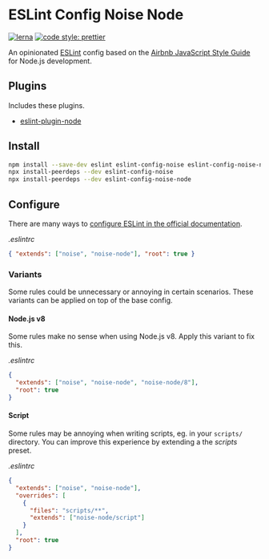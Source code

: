 # ESLint Config Noise Node

[![lerna](https://img.shields.io/badge/maintained%20with-lerna-cc00ff.svg)](https://lerna.js.org/)
[![code style: prettier](https://img.shields.io/badge/code_style-prettier-ff69b4.svg?style=flat-square)](https://github.com/prettier/prettier)

An opinionated [ESLint](https://github.com/eslint/eslint) config based on the [Airbnb JavaScript Style Guide](https://github.com/airbnb/javascript) for Node.js development.

## Plugins

Includes these plugins.

- [eslint-plugin-node](https://github.com/mysticatea/eslint-plugin-node)

## Install

```sh
npm install --save-dev eslint eslint-config-noise eslint-config-noise-node
npx install-peerdeps --dev eslint-config-noise
npx install-peerdeps --dev eslint-config-noise-node
```

## Configure

There are many ways to [configure ESLint in the official documentation](https://eslint.org/docs/user-guide/configuring).

_.eslintrc_

```json
{ "extends": ["noise", "noise-node"], "root": true }
```

### Variants

Some rules could be unnecessary or annoying in certain scenarios. These variants can be applied on top of the base config.

#### Node.js v8

Some rules make no sense when using Node.js v8. Apply this variant to fix this.

_.eslintrc_

```json
{
  "extends": ["noise", "noise-node", "noise-node/8"],
  "root": true
}
```

#### Script

Some rules may be annoying when writing scripts, eg. in your `scripts/` directory. You can improve this experience by extending a the _scripts_ preset.

_.eslintrc_

```json
{
  "extends": ["noise", "noise-node"],
  "overrides": [
    {
      "files": "scripts/**",
      "extends": ["noise-node/script"]
    }
  ],
  "root": true
}
```
